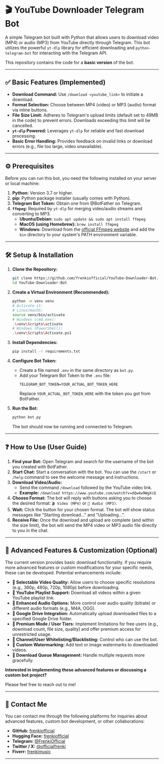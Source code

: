 # 🎬 YouTube Downloader Telegram Bot

A simple Telegram bot built with Python that allows users to download video (MP4) or audio (MP3) from YouTube directly through Telegram. This bot utilizes the powerful `yt-dlp` library for efficient downloading and `python-telegram-bot` for interacting with the Telegram API.

This repository contains the code for a **basic version** of the bot.

---

## ✅ Basic Features (Implemented)

*   **Download Command:** Use `/download <youtube_link>` to initiate a download.
*   **Format Selection:** Choose between MP4 (video) or MP3 (audio) format via inline buttons.
*   **File Size Limit:** Adheres to Telegram's upload limits (default set to 49MB in the code) to prevent errors. Downloads exceeding this limit will be cancelled.
*   **`yt-dlp` Powered:** Leverages `yt-dlp` for reliable and fast download processing.
*   **Basic Error Handling:** Provides feedback on invalid links or download errors (e.g., file too large, video unavailable).

---

## ⚙️ Prerequisites

Before you can run this bot, you need the following installed on your server or local machine:

1.  **Python:** Version 3.7 or higher.
2.  **pip:** Python package installer (usually comes with Python).
3.  **Telegram Bot Token:** Obtain one from @BotFather on Telegram.
4.  **`ffmpeg`:** Required by `yt-dlp` for merging video/audio streams and converting to MP3.
    *   **Ubuntu/Debian:** `sudo apt update && sudo apt install ffmpeg`
    *   **MacOS (using Homebrew):** `brew install ffmpeg`
    *   **Windows:** Download from the [official FFmpeg website](https://ffmpeg.org/download.html) and add the `bin` directory to your system's PATH environment variable.

---

## 🛠️ Setup & Installation

1.  **Clone the Repository:**
    ```bash
    git clone https://github.com/frenkiofficial/YouTube-Downloader-Bot.git
    cd YouTube-Downloader-Bot
    ```

2.  **Create a Virtual Environment (Recommended):**
    ```bash
    python -m venv venv
    # Activate it:
    # Linux/macOS:
    source venv/bin/activate
    # Windows (cmd.exe):
    .\venv\Scripts\activate
    # Windows (PowerShell):
    .\venv\Scripts\Activate.ps1
    ```

3.  **Install Dependencies:**
    ```bash
    pip install -r requirements.txt
    ```

4.  **Configure Bot Token:**
    *   Create a file named `.env` in the same directory as `bot.py`.
    *   Add your Telegram Bot Token to the `.env` file:
        ```dotenv
        TELEGRAM_BOT_TOKEN=YOUR_ACTUAL_BOT_TOKEN_HERE
        ```
        Replace `YOUR_ACTUAL_BOT_TOKEN_HERE` with the token you got from BotFather.

5.  **Run the Bot:**
    ```bash
    python bot.py
    ```
    The bot should now be running and connected to Telegram.

---

## ❓ How to Use (User Guide)

1.  **Find your Bot:** Open Telegram and search for the username of the bot you created with BotFather.
2.  **Start Chat:** Start a conversation with the bot. You can use the `/start` or `/help` command to see the welcome message and instructions.
3.  **Download Video/Audio:**
    *   Send the command `/download` followed by the YouTube video link.
    *   **Example:** `/download https://www.youtube.com/watch?v=dQw4w9WgXcQ`
4.  **Choose Format:** The bot will reply with buttons asking you to choose the desired format: `🎬 Video (MP4)` or `🎵 Audio (MP3)`.
5.  **Wait:** Click the button for your chosen format. The bot will show status messages like "Starting download..." and "Uploading...".
6.  **Receive File:** Once the download and upload are complete (and within the size limit), the bot will send the MP4 video or MP3 audio file directly to you in the chat.

---

## 🚀 Advanced Features & Customization (Optional)

The current version provides basic download functionality. If you require more advanced features or custom modifications for your specific needs, these can be developed. Potential enhancements include:

*   **🔹 Selectable Video Quality:** Allow users to choose specific resolutions (e.g., 360p, 480p, 720p, 1080p) before downloading.
*   **🔹 YouTube Playlist Support:** Download all videos within a given YouTube playlist link.
*   **🔹 Enhanced Audio Options:** More control over audio quality (bitrate) or different audio formats (e.g., M4A, OGG).
*   **🔹 Google Drive Integration:** Automatically upload downloaded files to a specified Google Drive folder.
*   **🔹 Premium Mode / User Tiers:** Implement limitations for free users (e.g., download count, file size, quality) and offer premium access for unrestricted usage.
*   **🔹 Channel/User Whitelisting/Blacklisting:** Control who can use the bot.
*   **🔹 Custom Watermarking:** Add text or image watermarks to downloaded videos.
*   **🔹 Download Queue Management:** Handle multiple requests more gracefully.

**Interested in implementing these advanced features or discussing a custom bot project?**

Please feel free to reach out to me!

---

## 🔗 Contact Me

You can contact me through the following platforms for inquiries about advanced features, custom bot development, or other collaborations:

*   **GitHub:** [frenkiofficial](https://github.com/frenkiofficial)
*   **Hugging Face:** [frenkiofficial](https://huggingface.co/frenkiofficial)
*   **Telegram:** [@FrenkiOfficial](https://t.me/FrenkiOfficial)
*   **Twitter / X:** [@officialfrenki](https://twitter.com/officialfrenki)
*   **Fiverr:** [frenkimusic](https://www.fiverr.com/frenkimusic/)

---

